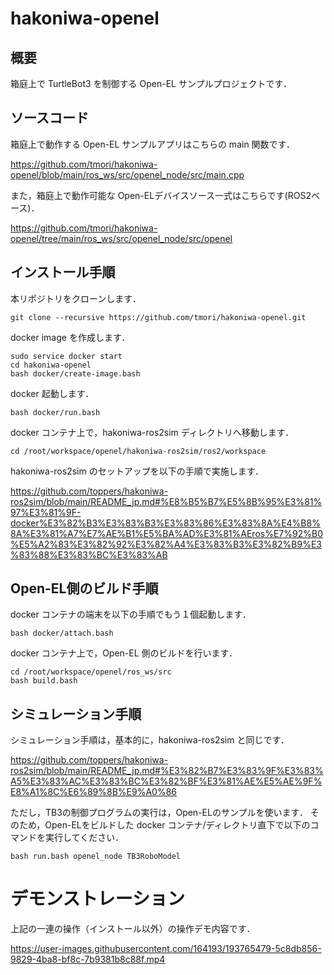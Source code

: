 # hakoniwa-openel

## 概要

箱庭上で TurtleBot3 を制御する Open-EL サンプルプロジェクトです．

## ソースコード

箱庭上で動作する Open-EL サンプルアプリはこちらの main 関数です．

https://github.com/tmori/hakoniwa-openel/blob/main/ros_ws/src/openel_node/src/main.cpp

また，箱庭上で動作可能な Open-ELデバイスソース一式はこちらです(ROS2ベース)．

https://github.com/tmori/hakoniwa-openel/tree/main/ros_ws/src/openel_node/src/openel

## インストール手順

本リポジトリをクローンします．

```
git clone --recursive https://github.com/tmori/hakoniwa-openel.git
```

docker image を作成します．

```
sudo service docker start
cd hakoniwa-openel
bash docker/create-image.bash
```

docker 起動します．
```
bash docker/run.bash
```

docker コンテナ上で，hakoniwa-ros2sim ディレクトリへ移動します．
```
cd /root/workspace/openel/hakoniwa-ros2sim/ros2/workspace
```

hakoniwa-ros2sim のセットアップを以下の手順で実施します．

https://github.com/toppers/hakoniwa-ros2sim/blob/main/README_jp.md#%E8%B5%B7%E5%8B%95%E3%81%97%E3%81%9F-docker%E3%82%B3%E3%83%B3%E3%83%86%E3%83%8A%E4%B8%8A%E3%81%A7%E7%AE%B1%E5%BA%AD%E3%81%AEros%E7%92%B0%E5%A2%83%E3%82%92%E3%82%A4%E3%83%B3%E3%82%B9%E3%83%88%E3%83%BC%E3%83%AB


## Open-EL側のビルド手順

docker コンテナの端末を以下の手順でもう１個起動します．

```
bash docker/attach.bash
```

docker コンテナ上で，Open-EL 側のビルドを行います．

```
cd /root/workspace/openel/ros_ws/src
bash build.bash
```

## シミュレーション手順

シミュレーション手順は，基本的に，hakoniwa-ros2sim と同じです．

https://github.com/toppers/hakoniwa-ros2sim/blob/main/README_jp.md#%E3%82%B7%E3%83%9F%E3%83%A5%E3%83%AC%E3%83%BC%E3%82%BF%E3%81%AE%E5%AE%9F%E8%A1%8C%E6%89%8B%E9%A0%86

ただし，TB3の制御プログラムの実行は，Open-ELのサンプルを使います．
そのため，Open-ELをビルドした docker コンテナ/ディレクトリ直下で以下のコマンドを実行してください．

```
bash run.bash openel_node TB3RoboModel
```

# デモンストレーション

上記の一連の操作（インストール以外）の操作デモ内容です．


https://user-images.githubusercontent.com/164193/193765479-5c8db856-9829-4ba8-bf8c-7b9381b8c88f.mp4





